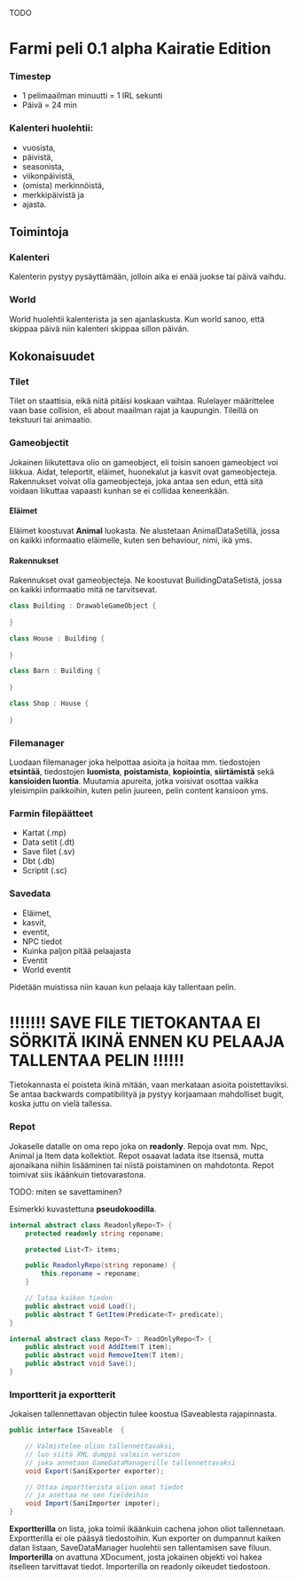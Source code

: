 TODO
# Farmi peli 0.1 alpha Kairatie Edition

### Timestep
* 1 pelimaailman minuutti = 1 IRL sekunti
* Päivä = 24 min

### Kalenteri huolehtii: 
* vuosista, 
* päivistä, 
* seasonista, 
* viikonpäivistä, 
* (omista) merkinnöistä, 
* merkkipäivistä ja 
* ajasta.


## Toimintoja 

### Kalenteri
Kalenterin pystyy pysäyttämään, jolloin aika ei enää juokse tai päivä vaihdu.

### World
World huolehtii kalenterista ja sen ajanlaskusta. Kun world sanoo, että skippaa päivä niin 
kalenteri skippaa sillon päivän.
 

## Kokonaisuudet

### Tilet
Tilet on staattisia, eikä niitä pitäisi koskaan vaihtaa. Rulelayer määrittelee vaan base collision, eli about maailman rajat ja kaupungin. Tileillä on tekstuuri tai animaatio. 


### Gameobjectit
Jokainen liikutettava olio on gameobject, eli toisin sanoen gameobject voi liikkua. Aidat, teleportit, eläimet, huonekalut ja kasvit ovat gameobjecteja. Rakennukset voivat olla gameobjecteja, joka antaa sen edun, että sitä voidaan liikuttaa vapaasti kunhan se ei collidaa keneenkään.  

#### Eläimet
Eläimet koostuvat **Animal** luokasta. Ne alustetaan AnimalDataSetillä, jossa on kaikki informaatio eläimelle, kuten sen behaviour, nimi, ikä yms. 

#### Rakennukset
Rakennukset ovat gameobjecteja. Ne koostuvat BuilidingDataSetistä, jossa on kaikki informaatio mitä ne tarvitsevat. 
```cs
class Building : DrawableGameObject {
	
}

class House : Building {
	
}

class Barn : Building {
	
}

class Shop : House {
	
}

```

### Filemanager
Luodaan filemanager joka helpottaa asioita ja hoitaa mm. tiedostojen **etsintää**, tiedostojen **luomista**, **poistamista**, **kopiointia**,
**siirtämistä** sekä **kansioiden luontia**. Muutamia apureita, jotka voisivat osottaa vaikka yleisimpiin paikkoihin, kuten 
pelin juureen, pelin content kansioon yms. 



### Farmin filepäätteet
* Kartat (.mp)
* Data setit (.dt)
* Save filet (.sv)
* Dbt (.db)
* Scriptit (.sc)

### Savedata

 * Eläimet, 
 * kasvit, 
 * eventit, 
 * NPC tiedot 
  * Kuinka paljon pitää pelaajasta
  * Eventit
  * World eventit

Pidetään muistissa niin kauan kun pelaaja käy tallentaan pelin. 
# !!!!!!! SAVE FILE TIETOKANTAA EI SÖRKITÄ IKINÄ ENNEN KU PELAAJA TALLENTAA PELIN !!!!!!

Tietokannasta ei poisteta ikinä mitään, vaan merkataan asioita poistettaviksi. Se antaa backwards compatibilityä ja pystyy korjaamaan mahdolliset bugit, koska juttu on vielä tallessa.

### Repot

Jokaselle datalle on oma repo joka on **readonly**. Repoja ovat mm. Npc, Animal ja Item data kollektiot.
Repot osaavat ladata itse itsensä, mutta ajonaikana niihin lisääminen tai niistä poistaminen on mahdotonta. Repot toimivat siis ikäänkuin tietovarastona.

TODO: miten se savettaminen?

Esimerkki kuvastettuna **pseudokoodilla**.
```cs
internal abstract class ReadonlyRepo<T> {
	protected readonly string reponame;

	protected List<T> items;

	public ReadonlyRepo(string reponame) {
		this.reponame = reponame;
	}

	// lataa kaiken tiedon
	public abstract void Load();
	public abstract T GetItem(Predicate<T> predicate);
} 
```

```cs
internal abstract class Repo<T> : ReadOnlyRepo<T> {
	public abstract void AddItem(T item);
	public abstract void RemoveItem(T item);
	public abstract void Save();
}
```


### Importterit ja exportterit

Jokaisen tallennettavan objectin tulee koostua ISaveablesta rajapinnasta. 

```cs
public interface ISaveable  {

	// Valmistelee olion tallennettavaksi, 
	// luo siitä XML dumppi valmiin version 
	// joka annetaan GameDataManagerille tallennettavaksi
	void Export(SaniExporter exporter);

	// Ottaa importterista olion omat tiedot 
	// ja asettaa ne sen fieldeihin
	void Import(SaniImporter impoter);
}
```

**Exportterilla** on lista, joka toimii ikäänkuin cachena johon oliot tallennetaan. Exportterilla ei ole pääsyä tiedostoihin. Kun exporter on dumpannut kaiken datan listaan, SaveDataManager huolehtii sen tallentamisen save filuun. 
**Importerilla** on avattuna XDocument, josta jokainen objekti voi hakea itselleen tarvittavat tiedot. Importerilla on readonly oikeudet tiedostoon. 